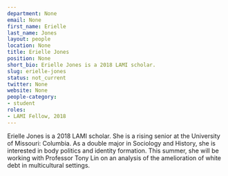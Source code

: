 ```yaml
---
department: None
email: None
first_name: Erielle
last_name: Jones
layout: people
location: None
title: Erielle Jones
position: None
short_bio: Erielle Jones is a 2018 LAMI scholar.
slug: erielle-jones
status: not_current
twitter: None
website: None
people-category:
- student
roles:
- LAMI Fellow, 2018
---
```

Erielle Jones is a 2018 LAMI scholar. She is a rising senior at the University of Missouri: Columbia. As a double major in Sociology and History, she is interested in body politics and identity formation. This summer, she will be working with Professor Tony Lin on an analysis of the amelioration of white debt in multicultural settings.
